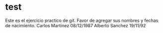 # test
Este es el ejercicio practico de git.
Favor de agregar sus nombres y fechas de nacimiento.
Carlos Martinez 08/12/1987
Alberto Sanchez 19/11/92

